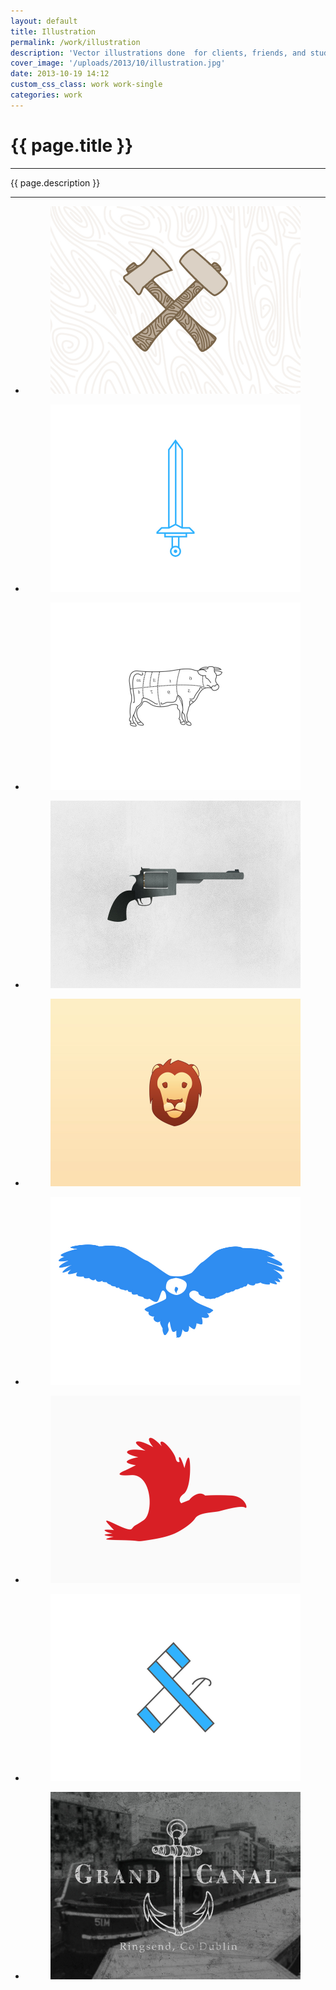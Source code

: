 ```yaml
---
layout: default
title: Illustration
permalink: /work/illustration
description: 'Vector illustrations done  for clients, friends, and studio projects.'
cover_image: '/uploads/2013/10/illustration.jpg'
date: 2013-10-19 14:12
custom_css_class: work work-single
categories: work
---
```

<h1>{{ page.title }}</h1>
<hr>
<p class="lead">{{ page.description }}</p>
<hr>
<ul class="small-block-grid-1 large-block-grid-2">
  <li>
    <figure><img src="/uploads/2013/10/hammeraxe.jpg" alt="Hammer &amp; Axe"></figure>
  </li>
  <li>
    <figure><img src="/uploads/2013/10/sword.jpg" alt="Sword"></figure>
  </li>
  <li>
    <figure><img src="/uploads/2013/10/beef.jpg" alt="Butcher guide for beef cuts"></figure>
  </li>
  <li>
    <figure><img src="/uploads/2013/10/revolver.jpg" alt="Revolver"></figure>
  </li>
  <li>
    <figure><img src="/uploads/2013/10/lion.jpg" alt="Lion"></figure>
  </li>
  <li>
    <figure><img src="/uploads/2013/10/owl_eagle.jpg" alt="Owl"></figure>
  </li>
  <li>
    <figure><img src="/uploads/2013/10/toucan.jpg" alt="Toucan"></figure>
  </li>
  <li>
    <figure><img src="/uploads/2013/10/ampersand.jpg" alt="Ampersand"></figure>
  </li>
  <li>
    <figure><img src="/uploads/2013/10/grand_canal.jpg" alt="Grand Canal"></figure>
  </li>
</ul>
